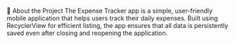 📱 About the Project
The Expense Tracker app is a simple, user-friendly mobile application that helps users track their daily expenses. Built using RecyclerView for efficient listing, the app ensures that all data is persistently saved even after closing and reopening the application.
